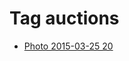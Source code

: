 <!--
title: Tag auctions
date: 2020-06-28T14:38:48.013Z
tags:
-->
# Tag auctions

 * [Photo 2015-03-25 20](114607145132.md)